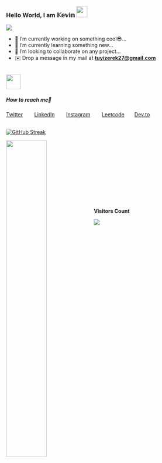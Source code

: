 ### Hello World, I am 𝕂𝕖𝕧𝕚𝕟 <img src="https://raw.githubusercontent.com/MartinHeinz/MartinHeinz/master/wave.gif" width="30px">
<p>
  <a href="https://github.com/DenverCoder1/readme-typing-svg"><img src="https://readme-typing-svg.herokuapp.com?&font=IBM+Plex+Sans&color=abcde&size=22&lines=Welcome+to+my+GitHub+Profile!;I+am+a+full+stack+engineer...;Working+on+Mobile+and+Web+applications;Learning+something+new!;I+am+a+Designer+during+day,...;And+a+developer+at+night!" /></a>
</p>

- 🔭 I’m currently working on something cool😎...
- 🌱 I’m currently learning something new...
- 👯 I’m looking to collaborate on any project...
- ✉️ Drop a message in my mail at **tuyizerek27@gmail.com**
<br/>
<img src = "https://media2.giphy.com/media/QssGEmpkyEOhBCb7e1/giphy.gif?cid=ecf05e47a0n3gi1bfqntqmob8g9aid1oyj2wr3ds3mg700bl&rid=giphy.gif" width = 40px>
<h5>How to reach me🤙</h5>
<a href="https://twitter.com/KevinTy__" target="_blank">Twitter</a> &nbsp;&nbsp;&nbsp;&nbsp;&nbsp;&nbsp;
<a href="https://www.linkedin.com/in/kevin-tuyizere-b58b89261/" target="_blank">LinkedIn</a> &nbsp;&nbsp;&nbsp;&nbsp;&nbsp;&nbsp;
<a href="https://www.instagram.com/ke__vyn__/" target="_blank">Instagram</a> &nbsp;&nbsp;&nbsp;&nbsp;&nbsp;&nbsp;
<a href="https://leetcode.com/kevin_ty23/" target="_blank">Leetcode</a>&nbsp;&nbsp;&nbsp;&nbsp;&nbsp;&nbsp;
<a href="https://dev.to/kevinty" target="blank">Dev.to</a><br/><br/>

[![GitHub Streak](https://streak-stats.demolab.com/?user=Kevin-Tyy&theme=dark)](https://git.io/streak-stats)

<img align="left" width="47%" src="https://github-readme-stats.vercel.app/api?username=Kevin-Tyy&show_icons=true&theme=radical" />
<br/><br/><br/><br/><br/><br/><br/><br/><br/>


<div>
<br><p align="centre"><b>Visitors Count</b></p>  
<p size=22&color=F4F71E><img align="center" src="https://profile-counter.glitch.me/{Kevin-Tyy}/count.svg" /></p> 
<br>
</div>

<!-- <img align="left" src="https://img.shields.io/badge/html5-%23E34F26.svg?style=for-the-badge&logo=html5&logoColor=white" />
<img align="left" src="https://img.shields.io/badge/css3-%231572B6.svg?style=for-the-badge&logo=css3&logoColor=white" />
<img align="left" src="https://img.shields.io/badge/tailwindcss-%2338B2AC.svg?style=for-the-badge&logo=tailwind-css&logoColor=white" />
<img align="left" src="https://img.shields.io/badge/javascript-%23323330.svg?style=for-the-badge&logo=javascript&logoColor=%23F7DF1E" />
<img align="left" src="https://img.shields.io/badge/typescript-%23007ACC.svg?style=for-the-badge&logo=typescript&logoColor=white" />
<img align="left" src="https://img.shields.io/badge/react-%2320232a.svg?style=for-the-badge&logo=react&logoColor=%2361DAFB" />
<img align="left" src="https://img.shields.io/badge/Next-black?style=for-the-badge&logo=next.js&logoColor=white" />
<img align="left" src="https://img.shields.io/badge/NODEMON-%23323330.svg?style=for-the-badge&logo=nodemon&logoColor=%BBDEAD" />
<img align="left" src="https://img.shields.io/badge/express.js-%23404d59.svg?style=for-the-badge&logo=express&logoColor=%2361DAFB" />
<img align="left" src="https://img.shields.io/badge/c-%2300599C.svg?style=for-the-badge&logo=c&logoColor=white" />
<img align="left" src="https://img.shields.io/badge/c++-%2300599C.svg?style=for-the-badge&logo=c%2B%2B&logoColor=white" />
<img align="left" src="https://img.shields.io/badge/php-%23777BB4.svg?style=for-the-badge&logo=php&logoColor=white" />
<img align="left" src="https://img.shields.io/badge/node.js-6DA55F?style=for-the-badge&logo=node.js&logoColor=white" /> -->


